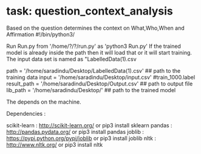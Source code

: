 # task: question_context_analysis
Based on the question determines the context on What,Who,When and Affirmation
#!/bin/python3/

Run Run.py from '/home/?/?/run.py' as 'python3 Run.py'
If the trained model is already inside the path then it will load that or it will start training.
The input data set is named as "LabelledData(1).csv 

path = '/home/saradindu/Desktop/LabelledData(1).csv' 			## path to the training data
input = '/home/saradindu/Desktop/input.csv'		#train_1000.label
result_path = '/home/saradindu/Desktop/Output.csv'			## path to output file
lib_path = '/home/saradindu/Desktop/'				## path to the trained model

The depends on the machine.

Dependencies :

scikit-learn : http://scikit-learn.org/ or pip3 install sklearn
pandas       : http://pandas.pydata.org/ or pip3 install pandas
joblib       : https://pypi.python.org/pypi/joblib or pip3 install joblib
nltk         : http://www.nltk.org/                or pip3 install nltk


	
